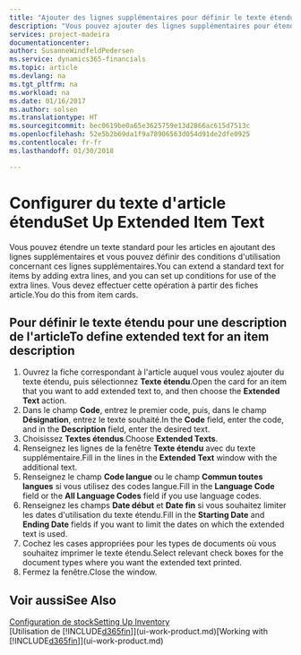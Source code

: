 ```yaml
---
title: "Ajouter des lignes supplémentaires pour définir le texte étendu d'une description d'article | Microsoft Docs"
description: "Vous pouvez ajouter des lignes supplémentaires pour étendre le texte standard qui décrit un article."
services: project-madeira
documentationcenter: 
author: SusanneWindfeldPedersen
ms.service: dynamics365-financials
ms.topic: article
ms.devlang: na
ms.tgt_pltfrm: na
ms.workload: na
ms.date: 01/16/2017
ms.author: solsen
ms.translationtype: HT
ms.sourcegitcommit: bec0619be0a65e3625759e13d2866ac615d7513c
ms.openlocfilehash: 52e5b2b69da1f9a78906563d054d91de2dfe0925
ms.contentlocale: fr-fr
ms.lasthandoff: 01/30/2018

---
```

# <a name="set-up-extended-item-text"></a><span data-ttu-id="007fe-103">Configurer du texte d'article étendu</span><span class="sxs-lookup"><span data-stu-id="007fe-103">Set Up Extended Item Text</span></span>
<span data-ttu-id="007fe-104">Vous pouvez étendre un texte standard pour les articles en ajoutant des lignes supplémentaires et vous pouvez définir des conditions d'utilisation concernant ces lignes supplémentaires.</span><span class="sxs-lookup"><span data-stu-id="007fe-104">You can extend a standard text for items by adding extra lines, and you can set up conditions for use of the extra lines.</span></span> <span data-ttu-id="007fe-105">Vous devez effectuer cette opération à partir des fiches article.</span><span class="sxs-lookup"><span data-stu-id="007fe-105">You do this from item cards.</span></span>

## <a name="to-define-extended-text-for-an-item-description"></a><span data-ttu-id="007fe-106">Pour définir le texte étendu pour une description de l'article</span><span class="sxs-lookup"><span data-stu-id="007fe-106">To define extended text for an item description</span></span>
1. <span data-ttu-id="007fe-107">Ouvrez la fiche correspondant à l'article auquel vous voulez ajouter du texte étendu, puis sélectionnez **Texte étendu**.</span><span class="sxs-lookup"><span data-stu-id="007fe-107">Open the card for an item that you want to add extended text to, and then choose the **Extended Text** action.</span></span>
2. <span data-ttu-id="007fe-108">Dans le champ **Code**, entrez le premier code, puis, dans le champ **Désignation**, entrez le texte souhaité.</span><span class="sxs-lookup"><span data-stu-id="007fe-108">In the **Code** field, enter the code, and in the **Description** field, enter the desired text.</span></span>
3. <span data-ttu-id="007fe-109">Choisissez **Textes étendus**.</span><span class="sxs-lookup"><span data-stu-id="007fe-109">Choose **Extended Texts**.</span></span>
4. <span data-ttu-id="007fe-110">Renseignez les lignes de la fenêtre **Texte étendu** avec du texte supplémentaire.</span><span class="sxs-lookup"><span data-stu-id="007fe-110">Fill in the lines in the **Extended Text** window with the additional text.</span></span>
5. <span data-ttu-id="007fe-111">Renseignez le champ **Code langue** ou le champ **Commun toutes langues** si vous utilisez des codes langue.</span><span class="sxs-lookup"><span data-stu-id="007fe-111">Fill in the **Language Code** field or the **All Language Codes** field if you use language codes.</span></span>
6. <span data-ttu-id="007fe-112">Renseignez les champs **Date début** et **Date fin** si vous souhaitez limiter les dates d'utilisation du texte étendu.</span><span class="sxs-lookup"><span data-stu-id="007fe-112">Fill in the **Starting Date** and **Ending Date** fields if you want to limit the dates on which the extended text is used.</span></span>
7. <span data-ttu-id="007fe-113">Cochez les cases appropriées pour les types de documents où vous souhaitez imprimer le texte étendu.</span><span class="sxs-lookup"><span data-stu-id="007fe-113">Select relevant check boxes for the document types where you want the extended text printed.</span></span>
8. <span data-ttu-id="007fe-114">Fermez la fenêtre.</span><span class="sxs-lookup"><span data-stu-id="007fe-114">Close the window.</span></span>

## <a name="see-also"></a><span data-ttu-id="007fe-115">Voir aussi</span><span class="sxs-lookup"><span data-stu-id="007fe-115">See Also</span></span>
[<span data-ttu-id="007fe-116">Configuration de stock</span><span class="sxs-lookup"><span data-stu-id="007fe-116">Setting Up Inventory</span></span>](inventory-setup-inventory.md)  
<span data-ttu-id="007fe-117">[Utilisation de [!INCLUDE[d365fin](includes/d365fin_md.md)]](ui-work-product.md)</span><span class="sxs-lookup"><span data-stu-id="007fe-117">[Working with [!INCLUDE[d365fin](includes/d365fin_md.md)]](ui-work-product.md)</span></span>

